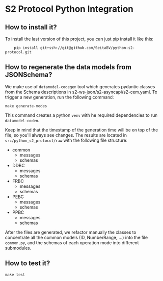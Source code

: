 # S2 Protocol Python Integration



## How to install it?

To install the last version of this project, you can just pip install it like this:


```
    pip install git+ssh://git@github.com/SeitaBV/python-s2-protocol.git
```

## How to regenerate the data models from JSONSchema?

We make use of `datamodel-codegen` tool which generates pydantic classes from the Schema descriptions in s2-ws-json/s2-asyncapi/s2-cem.yaml. To trigger a new generation, run the following command:

```
make generate-modes
```

This command creates a python `venv` with he required dependencies to run `datamodel-coden`.

Keep in mind that the timestamp of the generation time will be on top of the file, so you'll always see changes. The results are located in `src/python_s2_protocol/raw` with the following file structure:

* common
  * messages
  * schemas
* DDBC
  * messages
  * schemas
* FRBC
  * messages
  * schemas
* PEBC
  * messages
  * schemas
* PPBC
  * messages
  * schemas

After the files are generated, we refactor manually the classes to concentrate all the common models (ID, NumberRange, ...) into the file `common.py`, and the schemas of each operation mode into different submodules.


## How to test it?

```
make test
```